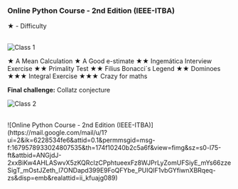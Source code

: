 
### Online Python Course - 2nd Edition  (IEEE-ITBA)
★ - Difficulty
<br><br>

![Class 1](https://gm1.ggpht.com/QMCHZCXVvkckRhPuXujOAvoNWQY7HQDi95HSH3FyaASEaK0_2v3k0VjH5Vxh1ZZXvR-Wabz7eEhKWeeHYiV1vYIvonjVjzSGRXMigCHJowi86Y2JZ6wwQxltefHx_GxCIK7686pjsrxYoY0DBfYIVccsaW2orTT4M2UNueXSRgWMXw35ENNzCuv8ylV-yH2D2F5tPgWmNzWa-RKFXYqcHtL87h7tEgCYwJWZT2h9Itab6C0NBDlbBSI9-VHYpb8FJvu-cYIPgd-i0qrnFA2pwEl2Ae939NwlBA-Ozv-1vLgPjCcL7i7ZVGctKL-TvdGBWxsZKAoByKo3BIDiPXaYZlRMXRoKop8c7RjGPEFXdBE770zCZRoxnx2uNgCNvLS9Ps4HCOU_6AVTBcxyw1uRmZPnT8khGk82urlXacbenpK0n4mF6eLma7Y05MoJJhh78_DVdZml69vVpaNEHZkw54c2b5NGtZKIQ-oF9YdncRvoMmLMrpGMGyBjRSraWgr07ZT0kwVgu-7f3WVQXJ-W8xO7ZsUNmjDUTgZg2YeEGxulstVObKoPbVTJwNsQba0AnKM8hYSH0iZ2TNjRPgwQYOEa0N6HBhzKkntLbahtekDYLpRePwFjZtLEiscDXK5RkKWcSD4s4_bp0RqSqkhv0DfZ37EP9MXz01Uw0C7PTw6wpK0qP0gQQvm9nwWDLW-Uvzfgvn0yVyZQUDkBPaOPGSOAIKjDraKu6GProVUWXUaQX56xwLpgItTUcXBW6L4OekJTUA=s0-l75-ft-l75-ft)

★ A Mean Calculation
★ A Good e-stimate
★★ Ingemática Interview Exercise
★★  Primality Test
★★  Filius Bonacci´s Legend
★★  Dominoes
★★★  Integral Exercise
★★★  Crazy for maths

**Final challenge:** Collatz conjecture

![Class 2](https://mail.google.com/mail/u/1?ui=2&ik=6228534fe6&attid=0.0.3&permmsgid=msg-f:1680252964311649092&th=1751752b2e97cb44&view=fimg&sz=s0-l75-ft&attbid=ANGjdJ_vaK9h52cxjOD5dBOrc_rZ314RsA7GXty5ukvx25hioyN8sXTthda9VGp1wZdDgyM9ZSehBbawdBOVl8a0bu6_au11YvBSS1zbC4nN8U1-cZj-KzXY9LnDz7U&disp=emb&realattid=ii_kg4f1c3x0)

<br>
![Online Python Course - 2nd Edition  (IEEE-ITBA)](https://mail.google.com/mail/u/1?ui=2&ik=6228534fe6&attid=0.1&permmsgid=msg-f:1679578933024807535&th=174f10240b2c5a6f&view=fimg&sz=s0-l75-ft&attbid=ANGjdJ-2xxBiKw4AHLASwvX5zKQRcIzCPphtueexFz8WJPrLyZomUFSiyE_mYs66zzeSigT_mOstJZeth_l7ONDapd399E9FoQFYbe_PUIQlF1vbGYfiwnXBRqeq-zs&disp=emb&realattid=ii_kfuajg089)

